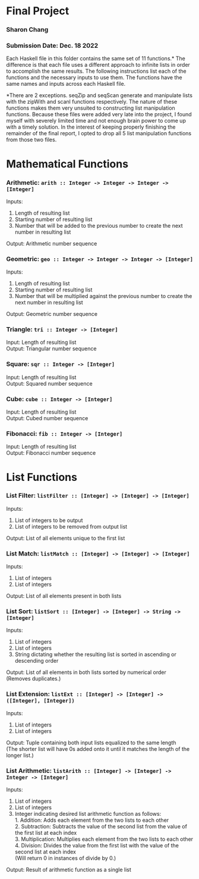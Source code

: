 # Final Project

### Sharon Chang
### Submission Date: Dec. 18 2022

Each Haskell file in this folder contains the same set of 11 functions.* The difference is that each file uses a different approach to infinite lists in order to accomplish the same results. The following instructions list each of the functions and the necessary inputs to use them. The functions have the same names and inputs across each Haskell file.

*There are 2 exceptions. seqZip and seqScan generate and manipulate lists with the zipWith and scanl functions respectively. The nature of these functions makes them very unsuited to constructing list manipulation functions. Because these files were added very late into the project, I found myself with severely limited time and not enough brain power to come up with a timely solution. In the interest of keeping properly finishing the remainder of the final report, I opted to drop all 5 list manipulation functions from those two files.
  

# Mathematical Functions
### Arithmetic: ```arith :: Integer -> Integer -> Integer -> [Integer]```

Inputs:
  1. Length of resulting list
  2. Starting number of resulting list
  3. Number that will be added to the previous number to create the next number in resulting list

Output: Arithmetic number sequence

### Geometric: ```geo :: Integer -> Integer -> Integer -> [Integer]```
Inputs:
  1. Length of resulting list
  2. Starting number of resulting list
  3. Number that will be multiplied against the previous number to create the next number in resulting list

Output: Geometric number sequence

### Triangle: ```tri :: Integer -> [Integer]```
Input: Length of resulting list <br />
Output: Triangular number sequence

### Square: ```sqr :: Integer -> [Integer]```
Input: Length of resulting list <br />
Output: Squared number sequence

### Cube: ```cube :: Integer -> [Integer]```
Input: Length of resulting list <br />
Output: Cubed number sequence

### Fibonacci: ```fib :: Integer -> [Integer]```
Input: Length of resulting list <br />
Output: Fibonacci number sequence

# List Functions

### List Filter: ```listFilter :: [Integer] -> [Integer] -> [Integer]```
Inputs:
  1. List of integers to be output
  2. List of integers to be removed from output list

Output: List of all elements unique to the first list 

### List Match: ```listMatch :: [Integer] -> [Integer] -> [Integer]```
Inputs:
  1. List of integers
  2. List of integers

Output: List of all elements present in both lists

### List Sort: ```listSort :: [Integer] -> [Integer] -> String -> [Integer]```
Inputs:
  1. List of integers
  2. List of integers
  3. String dictating whether the resulting list is sorted in ascending or descending order

Output: List of all elements in both lists sorted by numerical order <br />
(Removes duplicates.)

### List Extension: ```listExt :: [Integer] -> [Integer] -> ([Integer], [Integer])```
Inputs:
  1. List of integers
  2. List of integers

Output: Tuple containing both input lists equalized to the same length <br />
(The shorter list will have 0s added onto it until it matches the length of the longer list.)

### List Arithmetic: ```listArith :: [Integer] -> [Integer] -> Integer -> [Integer]```
Inputs:
  1. List of integers
  2. List of integers
  3. Integer indicating desired list arithmetic function as follows: <br />
    1. Addition: Adds each element from the two lists to each other <br />
    2. Subtraction: Subtracts the value of the second list from the value of the first list at each index <br />
    3. Multiplication: Multiplies each element from the two lists to each other <br />
    4. Division: Divides the value from the first list with the value of the second list at each index <br />
    (Will return 0 in instances of divide by 0.)

Output: Result of arithmetic function as a single list